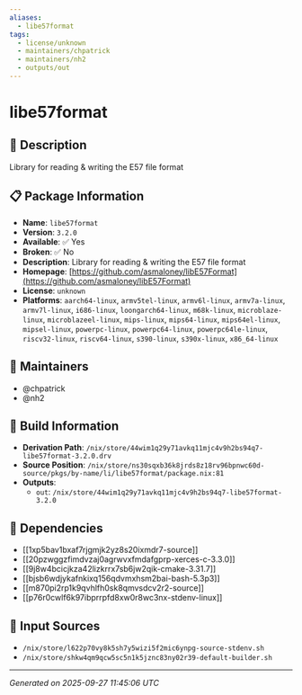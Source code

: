 ```yaml
---
aliases:
  - libe57format
tags:
  - license/unknown
  - maintainers/chpatrick
  - maintainers/nh2
  - outputs/out
---
```


# libe57format

## 📝 Description

Library for reading & writing the E57 file format

## 📋 Package Information

- **Name**: `libe57format`
- **Version**: `3.2.0`
- **Available**: ✅ Yes
- **Broken**: ✅ No
- **Description**: Library for reading & writing the E57 file format
- **Homepage**: [https://github.com/asmaloney/libE57Format](https://github.com/asmaloney/libE57Format)
- **License**: `unknown`
- **Platforms**: `aarch64-linux`, `armv5tel-linux`, `armv6l-linux`, `armv7a-linux`, `armv7l-linux`, `i686-linux`, `loongarch64-linux`, `m68k-linux`, `microblaze-linux`, `microblazeel-linux`, `mips-linux`, `mips64-linux`, `mips64el-linux`, `mipsel-linux`, `powerpc-linux`, `powerpc64-linux`, `powerpc64le-linux`, `riscv32-linux`, `riscv64-linux`, `s390-linux`, `s390x-linux`, `x86_64-linux`
## 👥 Maintainers

- @chpatrick
- @nh2


## 🔧 Build Information

- **Derivation Path**: `/nix/store/44wim1q29y71avkq11mjc4v9h2bs94q7-libe57format-3.2.0.drv`
- **Source Position**: `/nix/store/ns30sqxb36k8jrds8z18rv96bpnwc60d-source/pkgs/by-name/li/libe57format/package.nix:81`
- **Outputs**:
  - `out`:  `/nix/store/44wim1q29y71avkq11mjc4v9h2bs94q7-libe57format-3.2.0`

## 🔗 Dependencies

- [[1xp5bav1bxaf7rjgmjk2yz8s20ixmdr7-source]]
- [[20pzwggzfimdvzaj0agrwvxfmdafgprp-xerces-c-3.3.0]]
- [[9j8w4bcicjkza42lizkrrx7sb6jw2qik-cmake-3.31.7]]
- [[bjsb6wdjykafnkixq156qdvmxhsm2bai-bash-5.3p3]]
- [[m870pi2rp1k9qvhlfh0sk8qmvsdcv2r2-source]]
- [[p76r0cwlf6k97ibprrpfd8xw0r8wc3nx-stdenv-linux]]

## 📁 Input Sources

- `/nix/store/l622p70vy8k5sh7y5wizi5f2mic6ynpg-source-stdenv.sh`
- `/nix/store/shkw4qm9qcw5sc5n1k5jznc83ny02r39-default-builder.sh`

---
*Generated on 2025-09-27 11:45:06 UTC*
